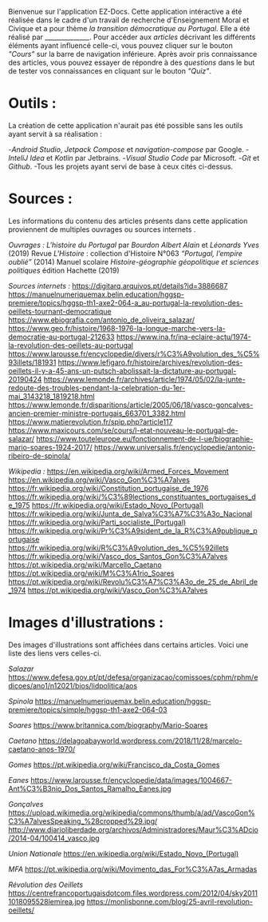 



Bienvenue sur l'application EZ-Docs. Cette application intéractive a été réalisée dans le cadre d'un travail de recherche d'Enseignement Moral et Civique et a pour thème *la transition démocratique au Portugal*. Elle a été réalisé par ______________.
Pour accéder aux *articles* décrivant les différents éléments ayant influencé celle-ci, vous pouvez cliquer sur le bouton *"Cours"* sur la barre de navigation inférieure.
Après avoir pris connaissance des articles, vous pouvez essayer de répondre à des *questions* dans le but de tester vos connaissances en cliquant sur le bouton *"Quiz"*.

# Outils :
La création de cette application n'aurait pas été possible sans les outils ayant servit à sa réalisation :

-*Android Studio*, *Jetpack Compose* et *navigation-compose* par Google.
-*InteliJ Idea* et *Kotlin* par Jetbrains.
-*Visual Studio Code* par Microsoft.
-*Git* et *Github*.
-Tous les projets ayant servi de base à ceux cités ci-dessus.

# Sources :
Les informations du contenu des articles présents dans cette application proviennent de multiples ouvrages ou sources internets .

*Ouvrages :*
*L'histoire du Portugal* par *Bourdon Albert Alain* et *Léonards Yves* (2019)
Revue *L'Histoire* : collection d'Histoire N°063 *“Portugal, l’empire oublié”* (2014)
Manuel scolaire *Histoire-géographie géopolitique et sciences politiques* édition Hachette (2019)


*Sources internets :*
https://digitarq.arquivos.pt/details?id=3886687
https://manuelnumeriquemax.belin.education/hggsp-premiere/topics/hggsp-th1-axe2-064-a_au-portugal-la-revolution-des-oeillets-tournant-democratique
https://www.ebiografia.com/antonio_de_oliveira_salazar/
https://www.geo.fr/histoire/1968-1976-la-longue-marche-vers-la-democratie-au-portugal-212633
https://www.ina.fr/ina-eclaire-actu/1974-la-revolution-des-oeillets-au-portugal
https://www.larousse.fr/encyclopedie/divers/r%C3%A9volution_des_%C5%93illets/181931
https://www.lefigaro.fr/histoire/archives/revolution-des-oeillets-il-y-a-45-ans-un-putsch-abolissait-la-dictature-au-portugal-20190424
https://www.lemonde.fr/archives/article/1974/05/02/la-junte-redoute-des-troubles-pendant-la-celebration-du-1er-mai_3143218_1819218.html
https://www.lemonde.fr/disparitions/article/2005/06/18/vasco-goncalves-ancien-premier-ministre-portugais_663701_3382.html
https://www.matierevolution.fr/spip.php?article117
https://www.maxicours.com/se/cours/l-etat-nouveau-le-portugal-de-salazar/
https://www.touteleurope.eu/fonctionnement-de-l-ue/biographie-mario-soares-1924-2017/
https://www.universalis.fr/encyclopedie/antonio-ribeiro-de-spinola/

*Wikipedia :*
https://en.wikipedia.org/wiki/Armed_Forces_Movement
https://en.wikipedia.org/wiki/Vasco_Gon%C3%A7alves
https://fr.wikipedia.org/wiki/Constitution_portugaise_de_1976
https://fr.wikipedia.org/wiki/%C3%89lections_constituantes_portugaises_de_1975
https://fr.wikipedia.org/wiki/Estado_Novo_(Portugal)
https://fr.wikipedia.org/wiki/Junta_de_Salva%C3%A7%C3%A3o_Nacional
https://fr.wikipedia.org/wiki/Parti_socialiste_(Portugal)
https://fr.wikipedia.org/wiki/Pr%C3%A9sident_de_la_R%C3%A9publique_portugaise
https://fr.wikipedia.org/wiki/R%C3%A9volution_des_%C5%92illets
https://fr.wikipedia.org/wiki/Vasco_dos_Santos_Gon%C3%A7alves
https://pt.wikipedia.org/wiki/Marcello_Caetano
https://pt.wikipedia.org/wiki/M%C3%A1rio_Soares
https://pt.wikipedia.org/wiki/Revolu%C3%A7%C3%A3o_de_25_de_Abril_de_1974
https://pt.wikipedia.org/wiki/Vasco_Gon%C3%A7alves


# Images d'illustrations :
Des images d'illustrations sont affichées dans certains articles. Voici une liste des liens vers celles-ci.

*Salazar*
https://www.defesa.gov.pt/pt/defesa/organizacao/comissoes/cphm/rphm/edicoes/ano1/n12021/bios/lidpolitica/aos

*Spinola*
https://manuelnumeriquemax.belin.education/hggsp-premiere/topics/simple/hggsp-th1-axe2-064-03

*Soares*
https://www.britannica.com/biography/Mario-Soares

*Caetano*
https://delagoabayworld.wordpress.com/2018/11/28/marcelo-caetano-anos-1970/

*Gomes*
https://pt.wikipedia.org/wiki/Francisco_da_Costa_Gomes

*Eanes*
https://www.larousse.fr/encyclopedie/data/images/1004667-Ant%C3%B3nio_Dos_Santos_Ramalho_Eanes.jpg

*Gonçalves*
https://upload.wikimedia.org/wikipedia/commons/thumb/a/ad/VascoGon%C3%A7alvesSpeaking_%28cropped%29.jpg/
http://www.diarioliberdade.org/archivos/Administradores/Maur%C3%ADcio/2014-04/100414_vasco.jpg

*Union Nationale*
https://en.wikipedia.org/wiki/Estado_Novo_(Portugal)

*MFA*
https://pt.wikipedia.org/wiki/Movimento_das_For%C3%A7as_Armadas

*Révolution des Oeillets*
https://centrefrancoportugaisdotcom.files.wordpress.com/2012/04/sky20111018095528lemirea.jpg
https://monlisbonne.com/blog/25-avril-revolution-oeillets/